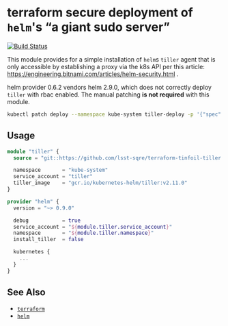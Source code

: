 terraform secure deployment of `helm`'s “a giant sudo server”
===

[![Build Status](https://travis-ci.org/lsst-sqre/terraform-tinfoil-tiller.png)](https://travis-ci.org/lsst-sqre/terraform-tinfoil-tiller)

This module provides for a simple installation of `helm`s `tiller` agent that
is only accessible by establishing a proxy via the k8s API per this article:
https://engineering.bitnami.com/articles/helm-security.html .

helm provider 0.6.2 vendors helm 2.9.0, which does not correctly deploy
`tiller` with rbac enabled.  The manual patching **is not required** with this
module.

```bash
kubectl patch deploy --namespace kube-system tiller-deploy -p '{"spec":{"template":{"spec":{"automountServiceAccountToken":true}}}}'
```

Usage
---

```terraform
module "tiller" {
  source = "git::https://github.com/lsst-sqre/terraform-tinfoil-tiller.git//?ref=master"

  namespace       = "kube-system"
  service_account = "tiller"
  tiller_image    = "gcr.io/kubernetes-helm/tiller:v2.11.0"
}

provider "helm" {
  version = "~> 0.9.0"

  debug           = true
  service_account = "${module.tiller.service_account}"
  namespace       = "${module.tiller.namespace}"
  install_tiller  = false

  kubernetes {
    ...
  }
}
```

See Also
---

* [`terraform`](https://www.terraform.io/)
* [`helm`](https://docs.helm.sh/)
